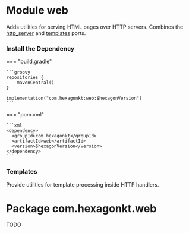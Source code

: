 
# Module web
Adds utilities for serving HTML pages over HTTP servers. Combines the [http_server] and [templates]
ports.

[http_server]: /http_server
[templates]: /templates

### Install the Dependency

=== "build.gradle"

    ```groovy
    repositories {
        mavenCentral()
    }

    implementation("com.hexagonkt:web:$hexagonVersion")
    ```

=== "pom.xml"

    ```xml
    <dependency>
      <groupId>com.hexagonkt</groupId>
      <artifactId>web</artifactId>
      <version>$hexagonVersion</version>
    </dependency>
    ```

### Templates
Provide utilities for template processing inside HTTP handlers.

# Package com.hexagonkt.web
TODO
